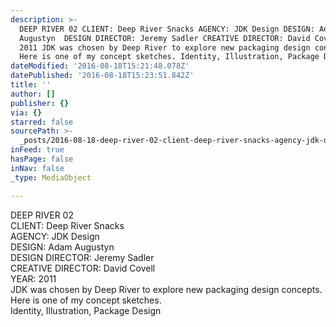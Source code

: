 ```yaml
---
description: >-
  DEEP RIVER 02 CLIENT: Deep River Snacks AGENCY: JDK Design DESIGN: Adam
  Augustyn  DESIGN DIRECTOR: Jeremy Sadler CREATIVE DIRECTOR: David Covell YEAR:
  2011 JDK was chosen by Deep River to explore new packaging design concepts.
  Here is one of my concept sketches. Identity, Illustration, Package Design
dateModified: '2016-08-18T15:21:48.078Z'
datePublished: '2016-08-18T15:23:51.842Z'
title: ''
author: []
publisher: {}
via: {}
starred: false
sourcePath: >-
  _posts/2016-08-18-deep-river-02-client-deep-river-snacks-agency-jdk-design-d.md
inFeed: true
hasPage: false
inNav: false
_type: MediaObject

---
```

DEEP RIVER 02  
CLIENT: Deep River Snacks  
AGENCY: JDK Design  
DESIGN: Adam Augustyn   
DESIGN DIRECTOR: Jeremy Sadler  
CREATIVE DIRECTOR: David Covell  
YEAR: 2011  
JDK was chosen by Deep River to explore new packaging design concepts. Here is one of my concept sketches.  
Identity, Illustration, Package Design